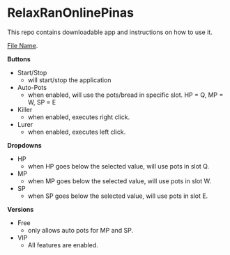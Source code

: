 # RelaxRanOnlinePinas
This repo contains downloadable app and instructions on how to use it.

[File Name](url).

<b>Buttons</b>
- Start/Stop 
  - will start/stop the application
- Auto-Pots 
  - when enabled, will use the pots/bread in specific slot. HP = Q, MP = W, SP = E
- Killer 
  - when enabled, executes right click.
- Lurer 
  - when enabled, executes left click.

<b>Dropdowns</b>
- HP
  - when HP goes below the selected value, will use pots in slot Q.
- MP
  - when MP goes below the selected value, will use pots in slot W.
- SP
  - when SP goes below the selected value, will use pots in slot E.

<b>Versions</b>
- Free
  - only allows auto pots for MP and SP.
- VIP
  - All features are enabled.
